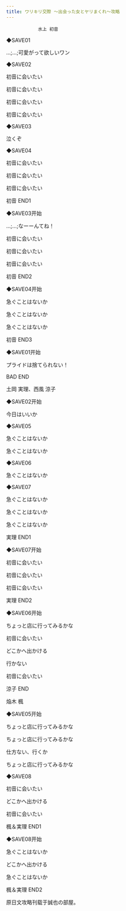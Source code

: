 ```yaml
---
title: ワリキリ交際 ～出会った女とヤリまくれ～攻略
---
```


                水上 初音



◆SAVE01

…;…;可愛がって欲しいワン

◆SAVE02

初音に会いたい

初音に会いたい

初音に会いたい

初音に会いたい

◆SAVE03

泣くぞ

◆SAVE04

初音に会いたい

初音に会いたい

初音に会いたい



初音 END1



◆SAVE03开始

…;…;なーーんてね！

初音に会いたい

初音に会いたい

初音に会いたい



初音 END2



◆SAVE04开始

急ぐことはないか

急ぐことはないか

急ぐことはないか



初音 END3



◆SAVE01开始

プライドは捨てられない！



BAD END



土岡 実理、西風 涼子



◆SAVE02开始

今日はいいか

◆SAVE05

急ぐことはないか

急ぐことはないか

◆SAVE06

急ぐことはないか

◆SAVE07

急ぐことはないか

急ぐことはないか

急ぐことはないか



実理 END1



◆SAVE07开始

初音に会いたい

初音に会いたい

初音に会いたい



実理 END2



◆SAVE06开始

ちょっと店に行ってみるかな

初音に会いたい

どこかへ出かける

行かない

初音に会いたい



涼子 END



焔木 楓



◆SAVE05开始

ちょっと店に行ってみるかな

ちょっと店に行ってみるかな

仕方ない、行くか

ちょっと店に行ってみるかな

◆SAVE08

初音に会いたい

どこかへ出かける

初音に会いたい



楓＆実理 END1



◆SAVE08开始

急ぐことはないか

どこかへ出かける

急ぐことはないか



楓＆実理 END2



原日文攻略刊载于誠也の部屋。


              
